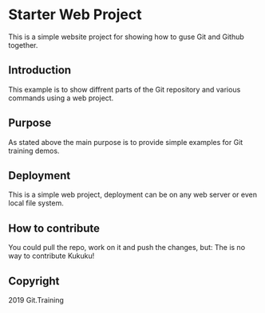 # Starter Web Project

This is a simple website project for showing how to guse Git and Github together.

## Introduction

This example is to show diffrent parts of the Git repository and various commands using a web project.

## Purpose

As stated above the main purpose is to provide simple examples for Git training demos.

## Deployment

This is a simple web project, deployment can be on any web server or even local file system.

## How to contribute

You could pull the repo, work on it and push the changes, but:
The is no way to contribute Kukuku!

## Copyright
2019 Git.Training